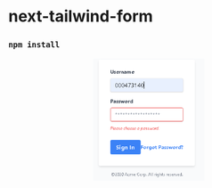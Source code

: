 # next-tailwind-form
### `npm install`

<div align="center">
    <img src="/img/img1.PNG" width="200px"</img> 
</div>
